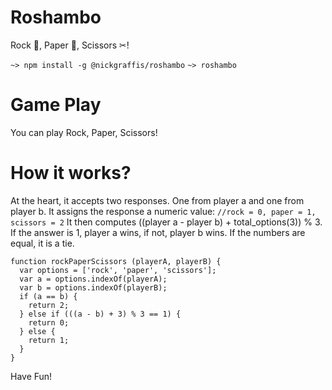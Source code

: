 # Roshambo
Rock 🗿, Paper 📄, Scissors ✂!

```~> npm install -g @nickgraffis/roshambo```
```~> roshambo```
# Game Play
You can play Rock, Paper, Scissors!

# How it works?
At the heart, it accepts two responses. One from player a and one from player b. It assigns the response a numeric value:
```//rock = 0, paper = 1, scissors = 2```
It then computes ((player a - player b) + total_options(3)) % 3. If the answer is 1, player a wins, if not, player b wins. If the numbers are equal, it is a tie.

```
function rockPaperScissors (playerA, playerB) {
  var options = ['rock', 'paper', 'scissors'];
  var a = options.indexOf(playerA);
  var b = options.indexOf(playerB);
  if (a == b) {
    return 2;
  } else if (((a - b) + 3) % 3 == 1) {
    return 0;
  } else {
    return 1;
  }
}
```

Have Fun!
